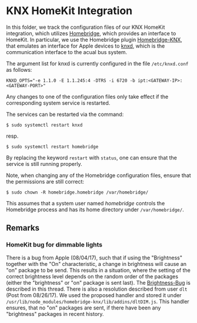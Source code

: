# KNX HomeKit Integration

In this folder, we track the configuration files of our KNX HomeKit integration, which utilizes [Homebridge], which provides an interface to HomeKit. In particular, we use the Homebridge plugin [Homebridge-KNX], that emulates an interface for Apple devices to  [knxd], which is the communication interface to the acual bus system.

The argument list for knxd is currently configured in the file `/etc/knxd.conf` as follows:


```
KNXD_OPTS="-e 1.1.0 -E 1.1.245:4 -DTRS -i 6720 -b ipt:<GATEWAY-IP>:<GATEWAY-PORT>"
```

Any changes to one of the configuration files only take effect if the corresponding system service is restarted.

The services can be restarted via the command:

```
$ sudo systemctl restart knxd
```

resp.

```
$ sudo systemctl restart homebridge
```

By replacing the keyword `restart` with `status`, one can ensure that the service is still running properly.

Note, when changing any of the Homebridge configuration files, ensure that the permissions are still correct:

```
$ sudo chown -R homebridge.homebridge /var/homebridge/
```

This assumes that a system user named *homebridge* controls the Homebridge process and has its home directory under `/var/homebridge/`.

## Remarks

### HomeKit bug for dimmable lights

There is a bug from Apple (08/04/17), such that if using the "Brightness" together with the "On" characteristic, a change in brightness will cause an "on" package to be send. This results in a situation, where the setting of the correct brightness level depends on the random order of the packages (either the "brightness" or "on" package is sent last). The [Brightness-Bug] is described in this thread. There is also a resolution described from user `dlt` (Post from 08/26/17). We used the proposed handler and stored it under `/usr/lib/node_modules/homebridge-knx/lib/addins/dltDIM.js`. This handler ensures, that no "on" packages are sent, if there have been any "brightness" packages in recent history. 

[Homebridge]: https://github.com/nfarina/homebridge
[Homebridge-KNX]: https://github.com/snowdd1/homebridge-knx
[knxd]: https://github.com/knxd/knxd
[Brightness-Bug]: https://github.com/snowdd1/homebridge-knx/issues/47

